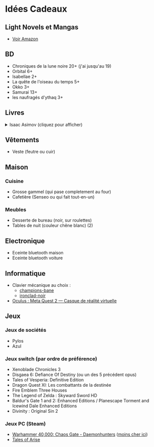 # Idées Cadeaux

## Light Novels et Mangas

* [Voir Amazon](https://www.amazon.fr/hz/wishlist/ls/N2LON7I7DD9B?ref_=wl_share)

## BD

* Chroniques de la lune noire 20+ (j'ai jusqu'au 19)
* Orbital 6+
* Isabellae 2+
* La quête de l'oiseau du temps 5+
* Okko 3+
* Samurai 13+
* les naufragés d'ythaq 3+

## Livres

<details>
<summary>Isaac Asimov (cliquez pour afficher)</summary>

### A prendre dans l'ordre ci-desous

#### Cycle de Fondation

* Fondation
* Fondation et Empire
* Seconde Fondation
* Fondation foudroyée (Optionnel)
* Terre et Fondation (Optionnel)
* Prélude à Fondation (Optionnel)
* L'Aube de Fondation (Optionnel)

#### Cycle des robots

* Les Robots (Optionnel)
* Les Cavernes d'acier
* Face aux feux du soleil
* Les Robots de l'aube
* Les Robots et l'Empire

#### Cycle de l'Empire

* Tyrann
* Les Courants de l'espace
* Cailloux dans le ciel

</details>

## Vêtements 

* Veste (feutre ou cuir)

## Maison

### Cuisine

* Grosse gammel (qui pase completement au four)
* Cafetière (Senseo ou qui fait tout-en-un)

### Meubles

* Desserte de bureau (noir, sur roulettes)
* Tables de nuit (couleur chêne blanc) (2)

## Electronique

* Eceinte bluetooth maison
* Eceinte bluetooth voiture

## Informatique

* Clavier mécanique au choix :
    * [champions-bane](https://designedby.gg/product/champions-bane/)
    * [ironclad-noir](https://designedby.gg/product/ironclad-noir/)
* [Oculus : Meta Quest 2 — Casque de réalité virtuelle](https://amzn.eu/d/bOWv0qW)

## Jeux

### Jeux de sociétés

* Pylos
* Azul

### Jeux switch (par ordre de préférence)

* Xenoblade Chronicles 3
* Disgaea 6: Defiance Of Destiny (ou un des 5 précédent opus)
* Tales of Vesperia: Definitive Edition
* Dragon Quest XI: Les combattants de la destinée
* Fire Emblem Three Houses
* The Legend of Zelda : Skyward Sword HD
* Baldur's Gate 1 and 2: Enhanced Editions / Planescape Torment and Icewind Dale Enhanced Editions
* Divinity : Original Sin 2

### Jeux PC (Steam)

* [Warhammer 40,000: Chaos Gate - Daemonhunters](https://store.steampowered.com/app/1611910/Warhammer_40000_Chaos_Gate__Daemonhunters/) ([moins cher ici](https://www.instant-gaming.com/fr/8972-acheter-warhammer-40-000-chaos-gate-daemonhunters-pc-jeu-steam-europe/?utm_medium=email&utm_source=newsletter&utm_campaign=Warhammer%2040000%20Chaos%20Gate%20Daemonhunters))
* [Tales of Arise](https://store.steampowered.com/app/740130/Tales_of_Arise/)

